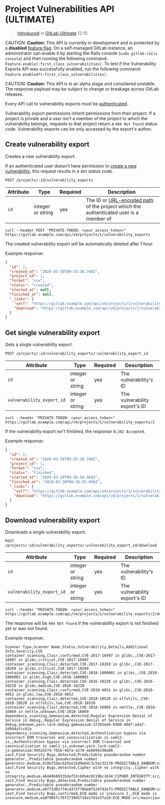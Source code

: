 # Project Vulnerabilities API **(ULTIMATE)**

> [Introduced](https://gitlab.com/gitlab-org/gitlab/issues/197494) in [GitLab Ultimate](https://about.gitlab.com/pricing/) 12.10.

CAUTION: **Caution:**
This API is currently in development and is protected by a **disabled**
[feature flag](../development/feature_flags/index.md).
On a self-managed GitLab instance, an administrator can enable it by starting the Rails console
(`sudo gitlab-rails console`) and then running the following command: `Feature.enable(:first_class_vulnerabilities)`.
To test if the Vulnerability Exports API was successfully enabled, run the following command:
`Feature.enabled?(:first_class_vulnerabilities)`.

CAUTION: **Caution:**
This API is in an alpha stage and considered unstable.
The response payload may be subject to change or breakage
across GitLab releases.

Every API call to vulnerability exports must be [authenticated](README.md#authentication).

Vulnerability export permissions inherit permissions from their project. If a project is
private and a user isn't a member of the project to which the vulnerability
belongs, requests to that project return a `404 Not Found` status code.
Vulnerability exports can be only accessed by the export's author.

## Create vulnerability export

Creates a new vulnerability export.

If an authenticated user doesn't have permission to
[create a new vulnerability](../user/permissions.md#project-members-permissions),
this request results in a `403` status code.

```plaintext
POST /projects/:id/vulnerability_exports
```

| Attribute           | Type              | Required   | Description                                                                                                                  |
| ------------------- | ----------------- | ---------- | -----------------------------------------------------------------------------------------------------------------------------|
| `id`                | integer or string | yes        | The ID or [URL-encoded path](README.md#namespaced-path-encoding) of the project which the authenticated user is a member of |

```shell
curl --header POST "PRIVATE-TOKEN: <your_access_token>" https://gitlab.example.com/api/v4/projects/1/vulnerability_exports
```

The created vulnerability export will be automatically deleted after 1 hour.

Example response:

```json
{
  "id": 2,
  "created_at": "2020-03-30T09:35:38.746Z",
  "project_id": 1,
  "format": "csv",
  "status": "created",
  "started_at": null,
  "finished_at": null,
  "_links": {
    "self": "https://gitlab.example.com/api/v4/projects/1/vulnerability_exports/2",
    "download": "https://gitlab.example.com/api/v4/projects/1/vulnerability_exports/2/download"
  }
}
```

## Get single vulnerability export

Gets a single vulnerability export.

```plaintext
POST /projects/:id/vulnerability_exports/:vulnerability_export_id
```

| Attribute | Type | Required | Description |
| --------- | ---- | -------- | ----------- |
| `id` | integer or string | yes | The vulnerability's ID |
| `vulnerability_export_id` | integer or string | yes | The vulnerability export's ID |

```shell
curl --header "PRIVATE-TOKEN: <your_access_token>" https://gitlab.example.com/api/v4/projects/1/vulnerability_exports/2
```

If the vulnerability export isn't finished, the response is `202 Accepted`.

Example response:

```json
{
  "id": 2,
  "created_at": "2020-03-30T09:35:38.746Z",
  "project_id": 1,
  "format": "csv",
  "status": "finished",
  "started_at": "2020-03-30T09:36:54.469Z",
  "finished_at": "2020-03-30T09:36:55.008Z",
  "_links": {
    "self": "https://gitlab.example.com/api/v4/projects/1/vulnerability_exports/2",
    "download": "https://gitlab.example.com/api/v4/projects/1/vulnerability_exports/2/download"
  }
}
```

## Download vulnerability export

Downloads a single vulnerability export.

```plaintext
POST /projects/:id/vulnerability_exports/:vulnerability_export_id/download
```

| Attribute | Type | Required | Description |
| --------- | ---- | -------- | ----------- |
| `id` | integer or string | yes | The vulnerability's ID |
| `vulnerability_export_id` | integer or string | yes | The vulnerability export's ID |

```shell
curl --header "PRIVATE-TOKEN: <your_access_token>" https://gitlab.example.com/api/v4/projects/1/vulnerability_exports/2/download
```

The response will be `404 Not Found` if the vulnerability export is not finished yet or was not found.

Example response:

```csv
Scanner Type,Scanner Name,Status,Vulnerability,Details,Additional Info,Severity,CVE
container_scanning,Clair,confirmed,CVE-2017-16997 in glibc,,CVE-2017-16997 in glibc,critical,CVE-2017-16997
container_scanning,Clair,detected,CVE-2017-18269 in glibc,,CVE-2017-18269 in glibc,critical,CVE-2017-18269
container_scanning,Clair,detected,CVE-2018-1000001 in glibc,,CVE-2018-1000001 in glibc,high,CVE-2018-1000001
container_scanning,Clair,detected,CVE-2016-10228 in glibc,,CVE-2016-10228 in glibc,medium,CVE-2016-10228
container_scanning,Clair,confirmed,CVE-2010-4052 in glibc,,CVE-2010-4052 in glibc,low,CVE-2010-4052
container_scanning,Clair,detected,CVE-2018-18520 in elfutils,,CVE-2018-18520 in elfutils,low,CVE-2018-18520
container_scanning,Clair,detected,CVE-2018-16869 in nettle,,CVE-2018-16869 in nettle,unknown,CVE-2018-16869
dependency_scanning,Gemnasium,detected,Regular Expression Denial of Service in debug,,Regular Expression Denial of Service in debug,unknown,yarn.lock:debug:gemnasium:37283ed4-0380-40d7-ada7-2d994afcc62a
dependency_scanning,Gemnasium,detected,Authentication bypass via incorrect DOM traversal and canonicalization in saml2-js,,Authentication bypass via incorrect DOM traversal and canonicalization in saml2-js,unknown,yarn.lock:saml2-js:gemnasium:9952e574-7b5b-46fa-a270-aeb694198a98
sast,Find Security Bugs,detected,Predictable pseudorandom number generator,,Predictable pseudorandom number generator,medium,818bf5dacb291e15d9e6dc3c5ac32178:PREDICTABLE_RANDOM:src/main/java/com/gitlab/security_products/tests/App.java:47
sast,Find Security Bugs,detected,Cipher with no integrity,,Cipher with no integrity,medium,e6449b89335daf53c0db4c0219bc1634:CIPHER_INTEGRITY:src/main/java/com/gitlab/security_products/tests/App.java:29
sast,Find Security Bugs,detected,Predictable pseudorandom number generator,,Predictable pseudorandom number generator,medium,e8ff1d01f74cd372f78da8f5247d3e73:PREDICTABLE_RANDOM:src/main/java/com/gitlab/security_products/tests/App.java:41
sast,Find Security Bugs,confirmed,ECB mode is insecure 2,,ECB mode is insecure,medium,ea0f905fc76f2739d5f10a1fd1e37a10:ECB_MODE:src/main/java/com/gitlab/security_products/tests/App.java:29
```
